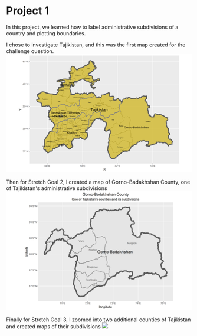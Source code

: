 # Project 1
In this project, we learned how to label administrative subdivisions of a country and plotting boundaries. 

I chose to investigate Tajikistan, and this was the first map created for the challenge question.
![](tajikistan.png)

Then for Stretch Goal 2, I created a map of Gorno-Badakhshan County, one of Tajikistan's administrative subdivisions
![](gorno-badakhshan.png)

Finally for Stretch Goal 3, I zoomed into two additional counties of Tajikistan and created maps of their subdivisions
![](detail.png)
